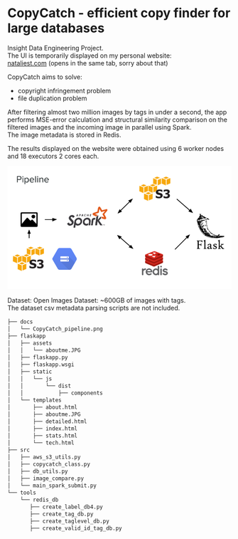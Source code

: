 # CopyCatch - efficient copy finder for large databases

Insight Data Engineering Project. <br>
The UI is temporarily displayed on my personal website: <br>
<a href="http://nataliest.com">nataliest.com</a> (opens in the same tab, sorry about that)

CopyCatch aims to solve:
- copyright infringement problem
- file duplication problem

After filtering almost two million images by tags in under a second, the app performs MSE-error calculation and structural similarity comparison on the filtered images and the incoming image in parallel using Spark. <br>
The image metadata is stored in Redis.

The results displayed on the website were obtained using 6 worker nodes and 18 executors 2 cores each.

<img src="./docs/CopyCatch_pipeline.png" alt="pipeline_pp">

Dataset:
Open Images Dataset: ~600GB of images with tags. <br>
The dataset csv metadata parsing scripts are not included.



    ├── docs
    │   └── CopyCatch_pipeline.png
    ├── flaskapp
    │   ├── assets
    │   │   └── aboutme.JPG
    │   ├── flaskapp.py
    │   ├── flaskapp.wsgi
    │   ├── static
    │   │   └── js
    │   │       └── dist
    │   │           ├── components
    │   └── templates
    │       ├── about.html
    │       ├── aboutme.JPG
    │       ├── detailed.html
    │       ├── index.html
    │       ├── stats.html
    │       └── tech.html
    ├── src
    │   ├── aws_s3_utils.py
    │   ├── copycatch_class.py
    │   ├── db_utils.py
    │   ├── image_compare.py
    │   └── main_spark_submit.py
    └── tools
        └── redis_db
           ├── create_label_db4.py
           ├── create_tag_db.py
           ├── create_taglevel_db.py
           ├── create_valid_id_tag_db.py

 

